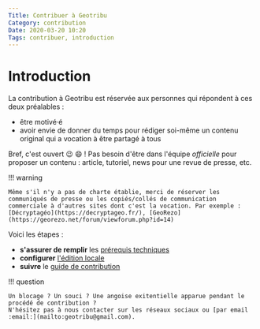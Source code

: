 ```yaml
---
Title: Contribuer à Geotribu
Category: contribution
Date: 2020-03-20 10:20
Tags: contribuer, introduction
---
```


# Introduction

La contribution à Geotribu est réservée aux personnes qui répondent à ces deux préalables :

- être motivé·é
- avoir envie de donner du temps pour rédiger soi-même un contenu original qui a vocation à être partagé à tous

Bref, c'est ouvert :wink: :smile: ! Pas besoin d'être dans l'équipe _officielle_ pour proposer un contenu : article, tutoriel, news pour une revue de presse, etc.

!!! warning

    Même s'il n'y a pas de charte établie, merci de réserver les communiqués de presse ou les copiés/collés de communication commerciale à d'autres sites dont c'est la vocation. Par exemple : [Décryptagéo](https://decryptageo.fr/), [GeoRezo](https://georezo.net/forum/viewforum.php?id=14)

Voici les étapes :

- **s'assurer de remplir** les [prérequis techniques](requirements)
- **configurer** [l'édition locale](local_edition_setup)
- **suivre** le [guide de contribution](contribution_guide)

!!! question

    Un blocage ? Un souci ? Une angoise exitentielle apparue pendant le procédé de contribution ?
    N'hésitez pas à nous contacter sur les réseaux sociaux ou [par email :email:](mailto:geotribu@gmail.com).
